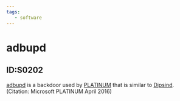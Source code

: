 ```yaml
---
tags:
   - software
---
```

# adbupd
## ID:S0202
[adbupd](/mitre/software/S0202) is a backdoor used by [PLATINUM](/mitre/groups/G0068) that is similar to [Dipsind](/mitre/software/S0200). (Citation: Microsoft PLATINUM April 2016)
